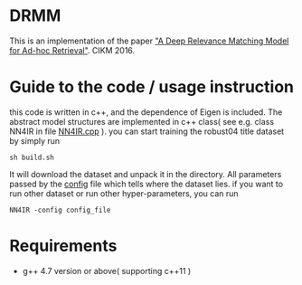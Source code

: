 # DRMM
This is an implementation of the paper ["A Deep Relevance Matching Model for Ad-hoc Retrieval"](http://www.bigdatalab.ac.cn/~gjf/papers/2016/CIKM2016a_guo.pdf). CIKM 2016.

# Guide to the code / usage instruction
this code is written in c++, and the dependence of Eigen is included. The abstract model structures are implemented in c++ class( see e.g. class NN4IR in file [NN4IR.cpp](./NN4IR.cpp) ). you can start training the robust04 title dataset by simply run 
<pre><code>sh build.sh</code></pre>
It will download the dataset and unpack it in the directory. All parameters passed by the [config](./config.ini) file which tells where the dataset lies. if you want to run other dataset or run other hyper-parameters, you can run
<pre><code>NN4IR -config config_file</code></pre>
# Requirements
 * g++ 4.7 version or above( supporting c++11 )
